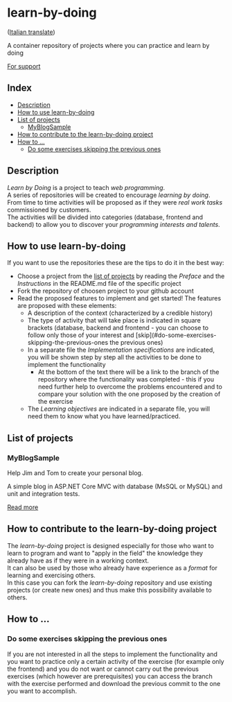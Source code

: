# learn-by-doing
([Italian translate](README_IT.md))  

A container repository of projects where you can practice and learn by doing  

[For support](https://github.com/orgs/learn-by-doing-organization/projects/1)  

## Index
- [Description](#description)  
- [How to use learn-by-doing](#how-to-use-learn-by-doing)  
- [List of projects](#list-of-projects)  
    - [MyBlogSample](#MyBlogSample)  
- [How to contribute to the learn-by-doing project](#how-to-contribute-to-the-learn-by-doing-project)   
- [How to ...](#how-to-...)  
    - [Do some exercises skipping the previous ones](#do-some-exercises-skipping-the-previous-ones)  

## Description
_Learn by Doing_ is a project to teach *web programming*.  
A series of repositories will be created to encourage *learning by doing*.  
From time to time activities will be proposed as if they were *real work tasks* commissioned by customers.  
The activities will be divided into categories (database, frontend and backend) to allow you to discover your *programming interests and talents*.  

## How to use learn-by-doing
If you want to use the repositories these are the tips to do it in the best way:  
- Choose a project from the [list of projects](#list-of-projects) by reading the *Preface* and the *Instructions* in the <span>README</span>.md file of the specific project  
- Fork the repository of choosen project to your github account  
- Read the proposed features to implement and get started! The features are proposed with these elements:
    - A description of the context (characterized by a credible history)  
    - The type of activity that will take place is indicated in square brackets (database, backend and frontend - you can choose to follow only those of your interest and [skip](#do-some-exercises-skipping-the-previous-ones the previous ones)  
    - In a separate file the *Implementation specifications* are indicated, you will be shown step by step all the activities to be done to implement the functionality  
        - At the bottom of the text there will be a link to the branch of the repository where the functionality was completed - this if you need further help to overcome the problems encountered and to compare your solution with the one proposed by the creation of the exercise  
    - The *Learning objectives* are indicated in a separate file, you will need them to know what you have learned/practiced.  

## List of projects

### MyBlogSample  
Help Jim and Tom to create your personal blog.  

A simple blog in ASP<span>.</span>NET Core MVC with database (MsSQL or MySQL) and unit and integration tests.  

[Read more](MyBlogSample/README.md)  



## How to contribute to the learn-by-doing project
The _learn-by-doing_ project is designed especially for those who want to learn to program and want to "apply in the field" the knowledge they already have as if they were in a working context.  
It can also be used by those who already have experience as a *format* for learning and exercising others.  
In this case you can fork the *learn-by-doing* repository and use existing projects (or create new ones) and thus make this possibility available to others.  

## How to ...

### Do some exercises skipping the previous ones
If you are not interested in all the steps to implement the functionality and you want to practice only a certain activity of the exercise (for example only the frontend) and you do not want or cannot carry out the previous exercises (which however are prerequisites) you can access the branch with the exercise performed and download the previous commit to the one you want to accomplish.